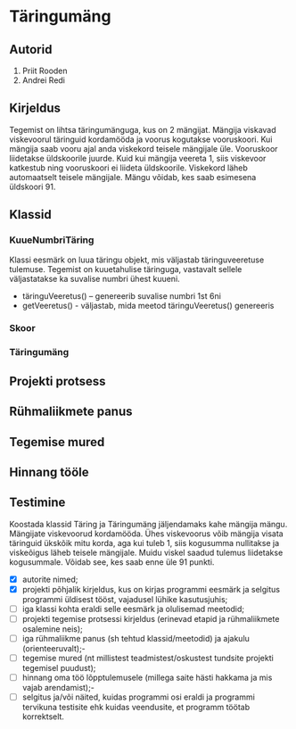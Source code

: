 # Täringumäng

## Autorid

1. Priit Rooden
2. Andrei Redi

## Kirjeldus 

Tegemist on lihtsa täringumänguga, kus on 2 mängijat. Mängija viskavad viskevoorul täringuid kordamööda ja voorus kogutakse vooruskoori. 
Kui mängija saab vooru ajal anda viskekord teisele mängijale üle. Vooruskoor liidetakse üldskoorile juurde. Kuid kui mängija veereta 1, siis viskevoor katkestub 
ning vooruskoori ei liideta üldskoorile. Viskekord läheb automaatselt teisele mängijale. Mängu võidab, kes saab esimesena üldskoori 91. 

## Klassid 

### KuueNumbriTäring

Klassi eesmärk on luua täringu objekt, mis väljastab täringuveeretuse tulemuse. 
Tegemist on kuuetahulise täringuga, vastavalt sellele väljastatakse ka suvalise numbri ühest kuueni. 

- täringuVeeretus() – genereerib suvalise numbri 1st  6ni
- getVeeretus() - väljastab, mida meetod täringuVeeretus() genereeris

### Skoor



### Täringumäng

## Projekti protsess

## Rühmaliikmete panus

## Tegemise mured

## Hinnang tööle

## Testimine



  Koostada klassid Täring ja Täringumäng jäljendamaks kahe mängija mängu. 
  Mängijate viskevoorud kordamööda. Ühes viskevoorus võib mängija visata täringuid ükskõik mitu korda, 
  aga kui tuleb 1, siis kogusumma nullitakse ja viskeõigus läheb teisele mängijale. 
  Muidu viskel saadud tulemus liidetakse kogusummale. Võidab see, kes saab enne üle 91 punkti. 

- [x] autorite nimed;
- [x] projekti põhjalik kirjeldus, kus on kirjas programmi eesmärk ja selgitus programmi üldisest tööst, vajadusel lühike kasutusjuhis;
- [ ] iga klassi kohta eraldi selle eesmärk ja olulisemad meetodid;
- [ ] projekti tegemise protsessi kirjeldus (erinevad etapid ja rühmaliikmete osalemine neis);
- [ ] iga rühmaliikme panus (sh tehtud klassid/meetodid) ja ajakulu (orienteeruvalt);- 
- [ ] tegemise mured (nt millistest teadmistest/oskustest tundsite projekti tegemisel puudust);
- [ ] hinnang oma töö lõpptulemusele (millega saite hästi hakkama ja mis vajab arendamist);- 
- [ ] selgitus ja/või näited, kuidas programmi osi eraldi ja programmi tervikuna testisite ehk kuidas veendusite, et programm töötab korrektselt.
